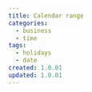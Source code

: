 ```yaml
---
title: Calendar range
categories:
  - business
  - time
tags:
  - holidays
  - date
created: 1.0.01
updated: 1.0.01
---
```

